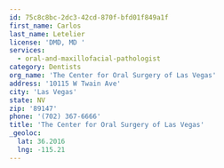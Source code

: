 ```yaml
---
id: 75c8c8bc-2dc3-42cd-870f-bfd01f849a1f
first_name: Carlos
last_name: Letelier
license: 'DMD, MD '
services:
  - oral-and-maxillofacial-pathologist
category: Dentists
org_name: 'The Center for Oral Surgery of Las Vegas'
address: '10115 W Twain Ave'
city: 'Las Vegas'
state: NV
zip: '89147'
phone: '(702) 367-6666'
title: 'The Center for Oral Surgery of Las Vegas'
_geoloc:
  lat: 36.2016
  lng: -115.21
---
```

